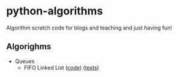 # python-algorithms
Algorithm scratch code for blogs and teaching and just having fun!

## Algorighms 
- Queues
  - FIFO Linked List ([code](https://github.com/dm03514/python-algorithms/blob/d858be041dc7cf350cbfca87d6180521f4047bc9/pyalgorithms/queues/linkedlist.py#L10)) ([tests]())
